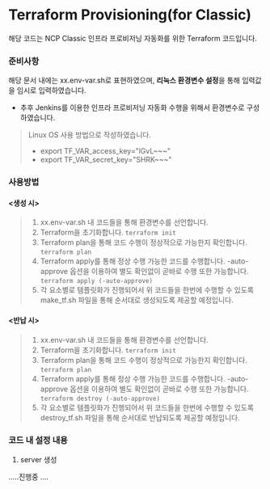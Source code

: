 # Terraform Provisioning(for Classic)
해당 코드는 NCP Classic 인프라 프로비저닝 자동화를 위한 Terraform 코드입니다.

### 준비사항

해당 문서 내에는 xx.env-var.sh로 표현하였으며, **리눅스 환경변수 설정**을 통해 입력값을 임시로 입력하였습니다.

- 추후 Jenkins를 이용한 인프라 프로비저닝 자동화 수행을 위해서 환경변수로 구성하였습니다.

> Linux OS 사용 방법으로 작성하였습니다.
> 
> - export TF_VAR_access_key="lGvL~~~"
> - export TF_VAR_secret_key="SHRK~~~"

### 사용방법

#### <생성 시>

 >1. xx.env-var.sh 내 코드들을 통해 환경변수를 선언합니다.
 >2. Terraform을 초기화합니다. 
      `terraform init`
 >3. Terraform plan을 통해 코드 수행이 정상적으로 가능한지 확인합니다.
      `terraform plan`
 >4. Terraform apply를 통해 정상 수행 가능한 코드를 수행합니다.
 -auto-approve 옵션을 이용하여 별도 확인없이 곧바로 수행 또한 가능합니다.
 `terraform apply (-auto-approve)`
 >5. 각 요소별로 템플릿화가 진행되어서 위 코드들을 한번에 수행할 수 있도록 make_tf.sh 파일을 통해 순서대로 생성되도록 제공할 예정입니다.

#### <반납 시>

 >1. xx.env-var.sh 내 코드들을 통해 환경변수를 선언합니다.
 >2. Terraform을 초기화합니다. 
      `terraform init`
 >3. Terraform plan을 통해 코드 수행이 정상적으로 가능한지 확인합니다.
      `terraform plan`
 >4. Terraform apply를 통해 정상 수행 가능한 코드를 수행합니다.
 -auto-approve 옵션을 이용하여 별도 확인없이 곧바로 수행 또한 가능합니다.
 `terraform destroy (-auto-approve)`
 >5. 각 요소별로 템플릿화가 진행되어서 위 코드들을 한번에 수행할 수 있도록 destroy_tf.sh 파일을 통해 순서대로 반납되도록 제공할 예정입니다.
 

### 코드 내 설정 내용
1. server 생성

.....진행중 ....